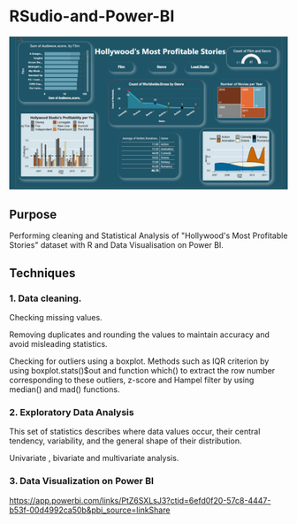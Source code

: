 # RSudio-and-Power-BI

![Power BI](Movies.PNG)

## Purpose

Performing cleaning and Statistical Analysis of "Hollywood's Most Profitable Stories" dataset with R and Data Visualisation on Power BI.

## Techniques

### 1. Data cleaning.

Checking missing values.  

Removing duplicates and rounding the values to maintain accuracy and avoid misleading statistics.

Checking for outliers using a boxplot.
Methods such as IQR criterion by using boxplot.stats()$out and function which() to extract the row number corresponding to these outliers, z-score and Hampel filter by using median() and mad() functions.

### 2. Exploratory Data Analysis 

This set of statistics describes where data values occur, their central tendency, variability, and the
general shape of their distribution. 

Univariate , bivariate  and multivariate analysis.

### 3. Data Visualization on Power BI



https://app.powerbi.com/links/PtZ6SXLsJ3?ctid=6efd0f20-57c8-4447-b53f-00d4992ca50b&pbi_source=linkShare


